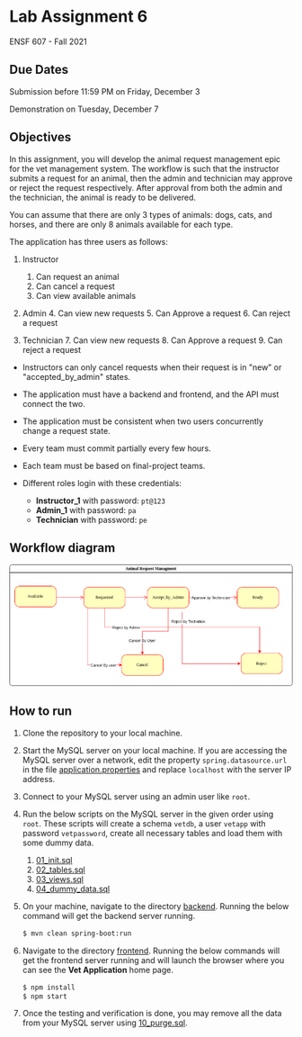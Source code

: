# Lab Assignment 6

ENSF 607 - Fall 2021


## Due Dates

Submission before 11:59 PM on Friday, December 3

Demonstration on Tuesday, December 7


## Objectives

In this assignment, you will develop the animal request management epic for the vet management system. The workflow is such that the instructor submits a request for an animal, then the admin and technician may approve or reject the request respectively. After approval from both the admin and the technician, the animal is ready to be delivered. 

You can assume that there are only 3 types of animals: dogs, cats, and horses, and there are only 8 animals available for each type. 

The application has three users as follows:

1. Instructor
    1. Can request an animal 
    2. Can cancel a request
    3. Can view available animals

2. Admin
    4. Can view new requests
    5. Can Approve a request
    6. Can reject a request

3. Technician
    7. Can view new requests
    8. Can Approve a request
    9. Can reject a request

* Instructors can only cancel requests when their request is in "new" or "accepted_by_admin" states.

* The application must have a backend and frontend, and the API must connect the two.

* The application must be consistent when two users concurrently change a request state.

* Every team must commit partially every few hours.

* Each team must be based on final-project teams.

* Different roles login with these credentials:
    * **Instructor_1** with password: `pt@123`
    * **Admin_1** with password: `pa`
    * **Technician** with password: `pe`


## Workflow diagram

![alt_text](Hackaton.drawio.png "State Diagram")


## How to run

1. Clone the repository to your local machine.

2. Start the MySQL server on your local machine. If you are accessing the MySQL server over a network, edit the property `spring.datasource.url` in the file [application.properties](backend/src/main/resources/application.properties) and replace `localhost` with the server IP address.

3. Connect to your MySQL server using an admin user like `root`.

4. Run the below scripts on the MySQL server in the given order using `root`. These scripts will create a schema `vetdb`, a user `vetapp` with password `vetpassword`, create all necessary tables and load them with some dummy data.
   1. [01_init.sql](sql/01_init.sql)
   2. [02_tables.sql](sql/02_tables.sql)
   3. [03_views.sql](sql/03_views.sql)
   4. [04_dummy_data.sql](sql/04_dummy_data.sql)

5. On your machine, navigate to the directory [backend](backend). Running the below command will get the backend server running.
   ```bash
   $ mvn clean spring-boot:run
   ```

6. Navigate to the directory [frontend](frontend). Running the below commands will get the frontend server running and will launch the browser where you can see the **Vet Application** home page.
    ```
    $ npm install
    $ npm start
    ```
7. Once the testing and verification is done, you may remove all the data from your MySQL server using [10_purge.sql](sql/10_purge.sql).
